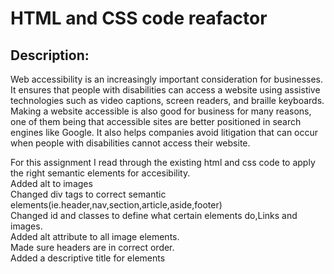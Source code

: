 # HTML and CSS code reafactor
## Description:
Web accessibility is an increasingly important consideration for businesses. It ensures that people with disabilities can access a website using assistive technologies such as video captions, screen readers, and braille keyboards. Making a website accessible is also good for business for many reasons, one of them being that accessible sites are better positioned in search engines like Google. It also helps companies avoid litigation that can occur when people with disabilities cannot access their website.

For this assignment I read through the existing html and css code to apply the right semantic elements for accesibility.  
Added alt to images  
Changed div tags to correct semantic elements(ie.header,nav,section,article,aside,footer)  
Changed id and classes to define what certain elements do,Links and images.  
Added alt attribute to all image elements.  
Made sure headers are in correct order.  
Added a descriptive title for elements   
